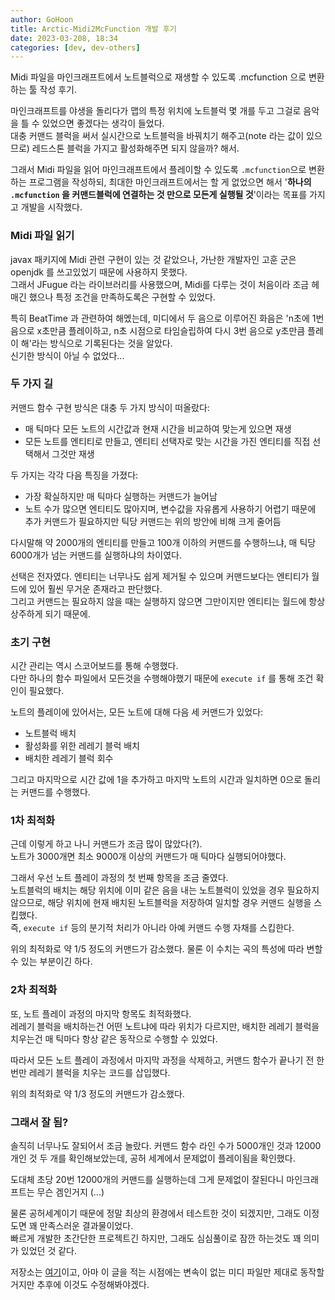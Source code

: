 ```yaml
---
author: GoHoon
title: Arctic-Midi2McFunction 개발 후기
date: 2023-03-208, 18:34
categories: [dev, dev-others]
---
```


Midi 파일을 마인크래프트에서 노트블럭으로 재생할 수 있도록 .mcfunction 으로 변환하는 툴 작성 후기.  
<!-- Excerpt -->
마인크래프트를 야생을 돌리다가 맵의 특정 위치에 노트블럭 몇 개를 두고 그걸로 음악을 틀 수 있었으면 좋겠다는 생각이 들었다.  
대충 커맨드 블럭을 써서 실시간으로 노트블럭을 바꿔치기 해주고(note 라는 값이 있으므로) 레드스톤 블럭을 가지고 활성화해주면 되지 않을까? 해서.  

그래서 Midi 파일을 읽어 마인크래프트에서 플레이할 수 있도록 `.mcfunction`으로 변환하는 프로그램을 작성하되, 
최대한 마인크래프트에서는 할 게 없었으면 해서 '**하나의 `.mcfunction` 을 커맨드블럭에 연결하는 것 만으로 모든게 실행될 것**'이라는 목표를 가지고 개발을 시작했다.

### Midi 파일 읽기
javax 패키지에 Midi 관련 구현이 있는 것 같았으나, 가난한 개발자인 고훈 군은 openjdk 를 쓰고있었기 때문에 사용하지 못했다.  
그래서 JFugue 라는 라이브러리를 사용했으며, Midi를 다루는 것이 처음이라 조금 헤매긴 했으나 특정 조건을 만족하도록은 구현할 수 있었다.  

특히 BeatTime 과 관련하여 해멨는데, 미디에서 두 음으로 이루어진 화음은 'n초에 1번 음으로 x초만큼 플레이하고, n초 시점으로 타임슬립하여 다시 3번 음으로 y초만큼 플레이 해'라는 방식으로 기록된다는 것을 알았다.  
신기한 방식이 아닐 수 없었다...

### 두 가지 길
커맨드 함수 구현 방식은 대충 두 가지 방식이 떠올랐다:
- 매 틱마다 모든 노트의 시간값과 현재 시간을 비교하여 맞는게 있으면 재생
- 모든 노트를 엔티티로 만들고, 엔티티 선택자로 맞는 시간을 가진 엔티티를 직접 선택해서 그것만 재생

두 가지는 각각 다음 특징을 가졌다:
- 가장 확실하지만 매 틱마다 실행하는 커맨드가 늘어남
- 노트 수가 많으면 엔티티도 많아지며, 변수값을 자유롭게 사용하기 어렵기 때문에 추가 커맨드가 필요하지만 틱당 커맨드는 위의 방안에 비해 크게 줄어듬

다시말해 약 2000개의 엔티티를 만들고 100개 이하의 커맨드를 수행하느냐, 매 틱당 6000개가 넘는 커맨드를 실행하냐의 차이였다.  

선택은 전자였다. 엔티티는 너무나도 쉽게 제거될 수 있으며 커맨드보다는 엔티티가 월드에 있어 훨씬 무거운 존재라고 판단했다.  
그리고 커맨드는 필요하지 않을 때는 실행하지 않으면 그만이지만 엔티티는 월드에 항상 상주하게 되기 때문에.

### 초기 구현
시간 관리는 역시 스코어보드를 통해 수행했다.  
다만 하나의 함수 파일에서 모든것을 수행해야했기 때문에 `execute if` 를 통해 조건 확인이 필요했다.

노트의 플레이에 있어서는, 모든 노트에 대해 다음 세 커맨드가 있었다:
- 노트블럭 배치
- 활성화를 위한 레레기 블럭 배치
- 배치한 레레기 블럭 회수

그리고 마지막으로 시간 값에 1을 추가하고 마지막 노트의 시간과 일치하면 0으로 돌리는 커맨드를 수행했다.

### 1차 최적화
근데 이렇게 하고 나니 커맨드가 조금 많이 많았다(?).  
노트가 3000개면 최소 9000개 이상의 커맨드가 매 틱마다 실행되어야했다.  

그래서 우선 노트 플레이 과정의 첫 번째 항목을 조금 줄였다.  
노트블럭의 배치는 해당 위치에 이미 같은 음을 내는 노트블럭이 있었을 경우 필요하지 않으므로, 해당 위치에 현재 배치된 노트블럭을 저장하여 일치할 경우 커맨드 실행을 스킵했다.  
즉, `execute if` 등의 분기적 처리가 아니라 아예 커맨드 수행 자채를 스킵한다.  

위의 최적화로 약 1/5 정도의 커맨드가 감소했다. 물론 이 수치는 곡의 특성에 따라 변할 수 있는 부분이긴 하다.  

### 2차 최적화
또, 노트 플레이 과정의 마지막 항목도 최적화했다.  
레레기 블럭을 배치하는건 어떤 노트냐에 따라 위치가 다르지만, 배치한 레레기 블럭을 치우는건 매 틱마다 항상 같은 동작으로 수행할 수 있었다.  

따라서 모든 노트 플레이 과정에서 마지막 과정을 삭제하고, 커맨드 함수가 끝나기 전 한 번만 레레기 블럭을 치우는 코드를 삽입했다.

위의 최적화로 약 1/3 정도의 커맨드가 감소했다.  

### 그래서 잘 됨?
솔직히 너무나도 잘되어서 조금 놀랐다.
커맨드 함수 라인 수가 5000개인 것과 12000개인 것 두 개를 확인해보았는데, 공허 세계에서 문제없이 플레이됨을 확인했다.  

도대체 초당 20번 12000개의 커맨드를 실행하는데 그게 문제없이 잘된다니 마인크래프트는 무슨 겜인거지 (...)   

물론 공허세계이기 때문에 정말 최상의 환경에서 테스트한 것이 되겠지만, 그래도 이정도면 꽤 만족스러운 결과물이었다.  
빠르게 개발한 초간단한 프로젝트긴 하지만, 그래도 심심풀이로 잠깐 하는것도 꽤 의미가 있었던 것 같다.  

저장소는 [여기](https://github.com/hoonkun/arctic-midi2mcfunction)이고, 아마 이 글을 적는 시점에는 변속이 없는 미디 파일만 제대로 동작할거지만 추후에 이것도 수정해봐야겠다.
